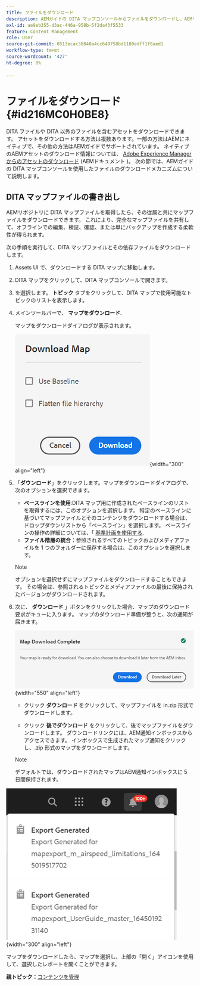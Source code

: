 ```yaml
---
title: ファイルをダウンロード
description: AEMガイドの DITA マップコンソールからファイルをダウンロードし、AEMリポジトリで DITA マップファイルを書き出す方法を説明します。
exl-id: ae9eb355-d3ac-446a-958b-5f2da43f5533
feature: Content Management
role: User
source-git-commit: 0513ecac38840a4cc649758bd1180edff1f8aed1
workflow-type: tm+mt
source-wordcount: '427'
ht-degree: 0%

---
```


# ファイルをダウンロード {#id216MC0H0BE8}

DITA ファイルや DITA 以外のファイルを含むアセットをダウンロードできます。 アセットをダウンロードする方法は複数あります。一部の方法はAEMにネイティブで、その他の方法はAEMガイドでサポートされています。 ネイティブのAEMアセットのダウンロード情報については、 [Adobe Experience Managerからのアセットのダウンロード](https://experienceleague.adobe.com/docs/experience-manager-cloud-service/assets/manage/download-assets-from-aem.html) (AEMドキュメント )。 次の節では、AEMガイドの DITA マップコンソールを使用したファイルのダウンロードメカニズムについて説明します。

## DITA マップファイルの書き出し

AEMリポジトリに DITA マップファイルを取得したら、その従属と共にマップファイルをダウンロードできます。 これにより、完全なマップファイルを共有して、オフラインでの編集、検証、確認、または単にバックアップを作成する柔軟性が得られます。

次の手順を実行して、DITA マップファイルとその依存ファイルをダウンロードします。

1. Assets UI で、ダウンロードする DITA マップに移動します。

1. DITA マップをクリックして、DITA マップコンソールで開きます。

1. を選択します。 **トピック** タブをクリックして、DITA マップで使用可能なトピックのリストを表示します。

1. メインツールバーで、 **マップをダウンロード**.

   マップをダウンロードダイアログが表示されます。

   ![](images/download-map.png){width="300" align="left"}

1. 「**ダウンロード**」をクリックします。マップをダウンロードダイアログで、次のオプションを選択できます。

   - **ベースラインを使用**:DITA マップ用に作成されたベースラインのリストを取得するには、このオプションを選択します。 特定のベースラインに基づいてマップファイルとそのコンテンツをダウンロードする場合は、ドロップダウンリストから「ベースライン」を選択します。 ベースラインの操作の詳細については、「 [基準計画を使用する](generate-output-use-baseline-for-publishing.md#).
   - **ファイル階層の統合**：参照されるすべてのトピックおよびメディアファイルを 1 つのフォルダーに保存する場合は、このオプションを選択します。
   >[!NOTE]
   >
   > オプションを選択せずにマップファイルをダウンロードすることもできます。 その場合は、参照されるトピックとメディアファイルの最後に保持されたバージョンがダウンロードされます。

1. 次に、 **ダウンロード** 」ボタンをクリックした場合、マップのダウンロード要求がキューに入ります。 マップのダウンロード準備が整うと、次の通知が届きます。

   ![](images/download-map-prompt.png){width="550" align="left"}

   - クリック **ダウンロード** をクリックして、マップファイルを in.zip 形式でダウンロードします。

   - クリック **後でダウンロード** をクリックして、後でマップファイルをダウンロードします。 ダウンロードリンクには、AEM通知インボックスからアクセスできます。 インボックスで生成されたマップ通知をクリックし、.zip 形式のマップをダウンロードします。

   >[!NOTE]
   >
   > デフォルトでは、ダウンロードされたマップはAEM通知インボックスに 5 日間保持されます。

![](images/download-map-inbox.png){width="300" align="left"}

マップをダウンロードしたら、マップを選択し、上部の「開く」アイコンを使用して、選択したレポートを開くことができます。

**親トピック：**[&#x200B;コンテンツを管理](authoring.md)
